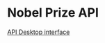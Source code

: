 <h1>Nobel Prize API</h1>

<a href="bright-stardust-02cb60.netlify.app" color="red">
    API Desktop interface
</a>
